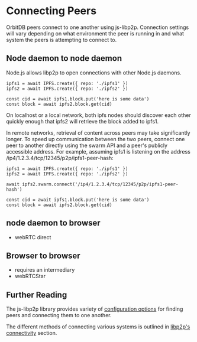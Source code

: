 # Connecting Peers

OrbitDB peers connect to one another using js-libp2p. Connection settings will vary depending on what environment the peer is running in and what system the peers is attempting to connect to.

## Node daemon to node daemon

Node.js allows libp2p to open connections with other Node.js daemons.

```
ipfs1 = await IPFS.create({ repo: './ipfs1' })
ipfs2 = await IPFS.create({ repo: './ipfs2' })

const cid = await ipfs1.block.put('here is some data')
const block = await ipfs2.block.get(cid)
```

On localhost or a local network, both ipfs nodes should discover each other quickly enough that ipfs2 will retrieve the block added to ipfs1.

In remote networks, retrieval of content across peers may take significantly longer. To speed up communication between the two peers, connect one peer to another directly using the swarm API and a peer's publicly accessible address. For example, assuming ipfs1 is listening on the address /ip4/1.2.3.4/tcp/12345/p2p/ipfs1-peer-hash:

```
ipfs1 = await IPFS.create({ repo: './ipfs1' })
ipfs2 = await IPFS.create({ repo: './ipfs2' })

await ipfs2.swarm.connect('/ip4/1.2.3.4/tcp/12345/p2p/ipfs1-peer-hash')

const cid = await ipfs1.block.put('here is some data')
const block = await ipfs2.block.get(cid)
```

## node daemon to browser

- webRTC direct

## Browser to browser

- requires an intermediary
- webRTCStar

## Further Reading

The js-libp2p library provides variety of [configuration options](https://github.com/libp2p/js-libp2p/blob/master/doc/CONFIGURATION.md) for finding peers and connecting them to one another.

The different methods of connecting various systems is outlined in [libp2p's connectivity](https://connectivity.libp2p.io) section.
